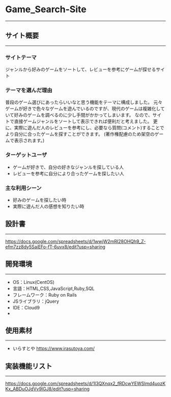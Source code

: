 # Game_Search-Site
--------------------------------
## サイト概要
--------------------------------
### サイトテーマ
ジャンルから好みのゲームをソートして、レビューを参考にゲームが探せるサイト

### テーマを選んだ理由
普段のゲーム選びにあったらいいなと思う機能をテーマに構成しました。
元々ゲームが好きで色々なゲームを遊んでいるのですが、現代のゲームは複雑化していて好みのゲームを調べるのに少し手間がかかってしまいます。
なので、サイトで直接ゲームジャンルをソートして表示できれば便利だと考えました。
更に、実際に遊んだ人のレビューを参考にし、必要なら質問(コメント)することでより自分に合ったゲームを探すことができます。
(著作権配慮のため架空のゲームで表示されます。)

### ターゲットユーザ
- ゲームが好きで、自分の好きなジャンルを探している人
- レビューを参考に自分により合ったゲームを探したい人

### 主な利用シーン
- 好みのゲームを探したい時
- 実際に遊んだ人の感想を知りたい時

## 設計書
-------------------------------
https://docs.google.com/spreadsheets/d/1wwjW2mRI28OHQh9_Z-efm7zz8dy5SaiEFo-fT-6uvx8/edit?usp=sharing

## 開発環境
-------------------------------
- OS：Linux(CentOS)
- 言語：HTML,CSS,JavaScript,Ruby,SQL
- フレームワーク：Ruby on Rails
- JSライブラリ：jQuery
- IDE：Cloud9
-
## 使用素材
-------------------------------
- いらすとや https://www.irasutoya.com/

## 実装機能リスト
-------------------------------
https://docs.google.com/spreadsheets/d/1l3QXnqx2_fRDcwYEWSlmd4uozKKx_ABDuOJdVv9IGJ8/edit?usp=sharing